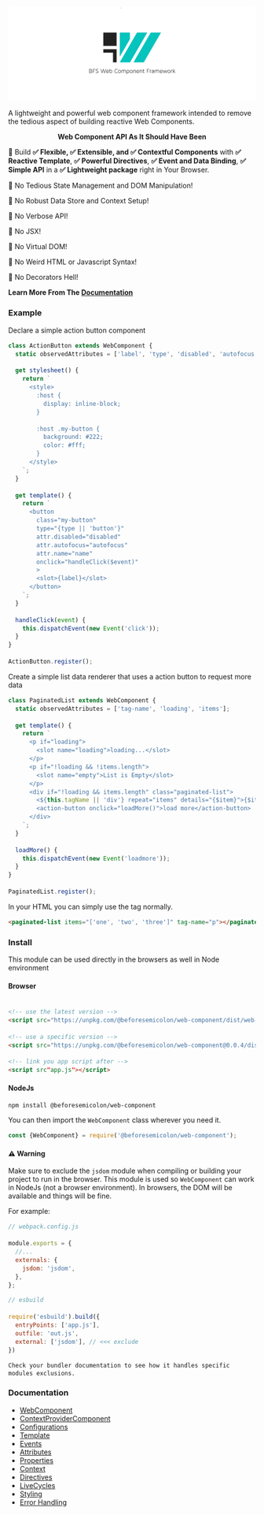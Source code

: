![BFS Web Component Framework](https://github.com/beforesemicolon/web-component/blob/master/docs/cover.jpg)

A lightweight and powerful web component framework intended to remove the tedious aspect of building reactive Web Components.

<p align="center"><strong>Web Component API As It Should Have Been</strong></p>

🥇 Build **✅ Flexible, ✅ Extensible, and ✅ Contextful Components** with **✅ Reactive Template**, **✅ Powerful Directives**, **✅ Event and Data Binding**, **✅ Simple API** in a **✅ Lightweight package** right in Your Browser.

🚫 No Tedious State Management and DOM Manipulation! 

🚫 No Robust Data Store and Context Setup! 

🚫 No Verbose API! 

🚫 No JSX! 

🚫 No Virtual DOM! 

🚫 No Weird HTML or Javascript Syntax! 

🚫 No Decorators Hell!

**Learn More From The [Documentation](https://github.com/beforesemicolon/web-component#documentation)**


### Example
Declare a simple action button component
```js
class ActionButton extends WebComponent {
  static observedAttributes = ['label', 'type', 'disabled', 'autofocus', 'name'];
  
  get stylesheet() {
    return `
      <style>
        :host {
          display: inline-block;
        }
        
        :host .my-button {
          background: #222;
          color: #fff;
        }
      </style>
    `;
  }
  
  get template() {
    return `
      <button 
        class="my-button" 
        type="{type || 'button'}"
        attr.disabled="disabled"
        attr.autofocus="autofocus"
        attr.name="name"
        onclick="handleClick($event)"
        >
        <slot>{label}</slot>
      </button>
    `;
  }
  
  handleClick(event) {
    this.dispatchEvent(new Event('click'));
  }
}

ActionButton.register();
```
Create a simple list data renderer that uses a action button to request more data
```js
class PaginatedList extends WebComponent {
  static observedAttributes = ['tag-name', 'loading', 'items'];
  
  get template() {
    return `
      <p if="loading">
        <slot name="loading">loading...</slot>
      </p>
      <p if="!loading && !items.length">
        <slot name="empty">List is Empty</slot>
      </p>
      <div if="!loading && items.length" class="paginated-list">
        <${this.tagName || 'div'} repeat="items" details="{$item}">{$item}</${this.tagName || 'div'}>
        <action-button onclick="loadMore()">load more</action-button>
      </div>
    `;
  }
  
  loadMore() {
    this.dispatchEvent(new Event('loadmore'));
  }
}

PaginatedList.register();
```

In your HTML you can simply use the tag normally.

```html
<paginated-list items="['one', 'two', 'three']" tag-name="p"></paginated-list>
```

### Install

This module can be used directly in the browsers as well in Node environment

#### Browser
```html 

<!-- use the latest version -->
<script src="https://unpkg.com/@beforesemicolon/web-component/dist/web-component.min.js"></script>

<!-- use a specific version -->
<script src="https://unpkg.com/@beforesemicolon/web-component@0.0.4/dist/web-component.min.js"></script>

<!-- link you app script after -->
<script src"app.js"></script>
```

#### NodeJs

```
npm install @beforesemicolon/web-component
```

You can then import the `WebComponent` class wherever you need it.

```js
const {WebComponent} = require('@beforesemicolon/web-component');
```

#### ⚠️ Warning

Make sure to exclude the `jsdom` module when compiling or building your project to run in the browser.
This module is used so `WebComponent` can work in NodeJs (not a browser environment). In browsers, the DOM
will be available and things will be fine.

For example:

```js
// webpack.config.js

module.exports = {
  //...
  externals: {
    jsdom: 'jsdom',
  },
};
```

```js
// esbuild

require('esbuild').build({
  entryPoints: ['app.js'],
  outfile: 'out.js',
  external: ['jsdom'], // <<< exclude
})
```

    Check your bundler documentation to see how it handles specific modules exclusions.

### Documentation

- [WebComponent](https://github.com/beforesemicolon/web-component/blob/master/docs/WebComponent.md)
- [ContextProviderComponent](https://github.com/beforesemicolon/web-component/blob/master/docs/ContextProviderComponent.md)
- [Configurations](https://github.com/beforesemicolon/web-component/blob/master/docs/configurations.md)
- [Template](https://github.com/beforesemicolon/web-component/blob/master/docs/template.md)
- [Events](https://github.com/beforesemicolon/web-component/blob/master/docs/events.md)
- [Attributes](https://github.com/beforesemicolon/web-component/blob/master/docs/attributes.md)
- [Properties](https://github.com/beforesemicolon/web-component/blob/master/docs/properties.md)
- [Context](https://github.com/beforesemicolon/web-component/blob/master/docs/context.md)
- [Directives](https://github.com/beforesemicolon/web-component/blob/master/docs/directives.md)
- [LiveCycles](https://github.com/beforesemicolon/web-component/blob/master/docs/livecycles.md)
- [Styling](https://github.com/beforesemicolon/web-component/blob/master/docs/stylesheet.md)
- [Error Handling](https://github.com/beforesemicolon/web-component/blob/master/docs/errors.md)

